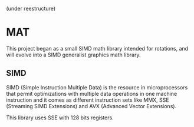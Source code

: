 (under reestructure)
# MAT

This project began as a small SIMD math library intended for rotations, and will evolve into a SIMD generalist graphics math library.

## SIMD

SIMD (Simple Instruction Multiple Data) is the resource in microprocessors that permit optimizations with multiple data operations in one machine instruction and it comes as different instruction sets like MMX, SSE (Streaming SIMD Extensions) and AVX (Advanced Vector Extensions).

This library uses SSE with 128 bits registers.

